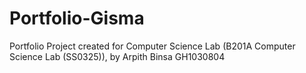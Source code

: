 # Portfolio-Gisma
Portfolio Project created for Computer Science Lab (B201A Computer Science Lab (SS0325)), by Arpith Binsa GH1030804
